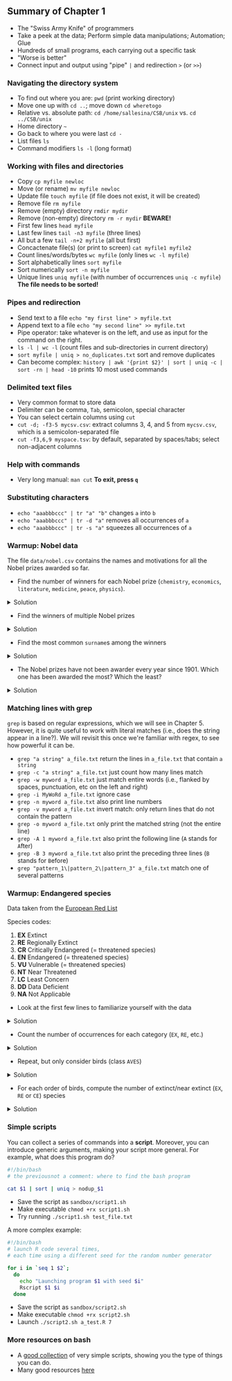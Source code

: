 ## Summary of Chapter 1

- The "Swiss Army Knife" of programmers
- Take a peek at the data; Perform simple data manipulations; Automation; Glue
- Hundreds of small programs, each carrying out a specific task
- "Worse is better"
- Connect input and output using "pipe" `|` and redirection `>` (or `>>`)

### Navigating the directory system

- To find out where you are: `pwd` (print working directory)
- Move one up with `cd ..`; move down `cd wheretogo`
- Relative vs. absolute path: `cd /home/sallesina/CSB/unix` vs. `cd ../CSB/unix`
- Home directory `~`
- Go back to where you were last `cd -`
- List files `ls`
- Command modifiers `ls -l` (long format)

### Working with files and directories

- Copy `cp myfile newloc`
- Move (or rename) `mv myfile newloc`
- Update file `touch myfile` (if file does not exist, it will be created)
- Remove file `rm myfile`
- Remove (empty) directory `rmdir mydir`
- Remove (non-empty) directory `rm -r mydir` **BEWARE!**
- First few lines `head myfile`
- Last few lines `tail -n3 myfile` (three lines)
- All but a few `tail -n+2 myfile` (all but first)
- Concactenate file(s) (or print to screen) `cat myfile1 myfile2`
- Count lines/words/bytes `wc myfile` (only lines `wc -l myfile`)
- Sort alphabetically lines `sort myfile`
- Sort numerically `sort -n myfile`
- Unique lines `uniq myfile` (with number of occurrences `uniq -c myfile`) **The file needs to be sorted!**

### Pipes and redirection

- Send text to a file `echo "my first line" > myfile.txt`
- Append text to a file `echo "my second line" >> myfile.txt`
- Pipe operator: take whatever is on the left, and use as input for the command on the right.
- `ls -l | wc -l` (count files and sub-directories in current directory)
- `sort myfile | uniq > no_duplicates.txt` sort and remove duplicates
- Can become complex: `history | awk '{print $2}' | sort | uniq -c | sort -rn | head -10` prints 10 most used commands

### Delimited text files

- Very common format to store data
- Delimiter can be comma, `Tab`, semicolon, special character
- You can select certain columns using `cut`
- `cut -d; -f3-5 mycsv.csv`: extract columns 3, 4, and 5 from `mycsv.csv`, which is a semicolon-separated file
- `cut -f3,6,9 myspace.tsv`: by default, separated by spaces/tabs; select non-adjacent columns

### Help with commands

- Very long manual: `man cut` **To exit, press `q`**

### Substituting characters

- `echo "aaabbbccc" | tr "a" "b"` changes `a` into `b`
- `echo "aaabbbccc" | tr -d "a"` removes all occurrences of `a`
- `echo "aaabbbccc" | tr -s "a"` squeezes all occurrences of `a`

### Warmup: Nobel data

The file `data/nobel.csv` contains the names and motivations for all the Nobel prizes awarded so far.

- Find the number of winners for each Nobel prize (`chemistry`, `economics`, `literature`, `medicine`, `peace`, `physics`). 

<details>
 <summary>Solution</summary>

```
tail -n+2 nobel.csv | cut -f3 -d, | sort | uniq -c | sort -nr
```

</details>

- Find the winners of multiple Nobel prizes

<details>
 <summary>Solution</summary>
   <p>

```
cut nobel.csv -f5-6 -d, | sort | uniq -c | sort -n -r | head -n10
```

  </p>
</details>


- Find the most common `surname`s among the winners

<details>
 <summary>Solution</summary>

```
cut nobel.csv -f6 -d, | sort | uniq -c | sort -nr | head -n10
```

</details>

- The Nobel prizes have not been awarder every year since 1901. Which one has been awarded the most? Which the least?

<details>
 <summary>Solution</summary>

```
tail -n+2 nobel.csv | cut -d, -f 2-3 | sort | uniq | cut -d, -f2 | sort | uniq -c | sort -nr
```

</details>

### Matching lines with grep

`grep` is based on regular expressions, which we will see in Chapter 5. However, it is quite useful to work with literal matches (i.e., does the string appear in a line?). We will revisit this once we're familiar with regex, to see how powerful it can be.

- `grep "a string" a_file.txt` return the lines in `a_file.txt` that contain `a string`
- `grep -c "a string" a_file.txt` just count how many lines match
- `grep -w myword a_file.txt` just match entire words (i.e., flanked by spaces, punctuation, etc on the left and right)
- `grep -i MyWoRd a_file.txt` ignore case
- `grep -n myword a_file.txt` also print line numbers
- `grep -v myword a_file.txt` invert match: only return lines that do not contain the pattern
- `grep -o myword a_file.txt` only print the matched string (not the entire line)
- `grep -A 1 myword a_file.txt` also print the following line (`A` stands for `A`fter)
- `grep -B 3 myword a_file.txt` also print the preceding three lines (`B` stands for `B`efore)
- `grep "pattern_1\|pattern_2\|pattern_3" a_file.txt` match one of several patterns

### Warmup: Endangered species

Data taken from the [European Red List](https://www.eea.europa.eu/data-and-maps/data/european-red-lists-7)

Species codes:

1. **EX** Extinct
1. **RE** Regionally Extinct
1. **CR** Critically Endangered (= threatened species) 
1. **EN** Endangered (= threatened species)
1. **VU** Vulnerable (= threatened species)
1. **NT** Near Threatened
1. **LC** Least Concern
1. **DD** Data Deficient
1. **NA** Not Applicable

- Look at the first few lines to familiarize yourself with the data

<details>
 <summary>Solution</summary>

```
head European_Red_List.csv
```

</details>

- Count the number of occurrences for each category (`EX`, `RE`, etc.)

<details>
 <summary>Solution</summary>

```
tail -n+2 European_Red_List.csv | cut -d, -f10 | sort | uniq -c
```

</details>

- Repeat, but only consider birds (class `AVES`)

<details>
 <summary>Solution</summary>

```
grep -w AVES European_Red_List.csv | cut -d, -f10 | sort | uniq -c | sort -nr
```

</details>

- For each order of birds, compute the number of extinct/near extinct (`EX`, `RE` or `CE`) species

<details>
 <summary>Solution</summary>

```
grep AVES European_Red_List.csv | grep -w "CR\|EX\|RE" | cut -d, -f5,10 | sort | uniq -c
```

</details>

### Simple scripts

You can collect a series of commands into a **script**. Moreover, you can introduce generic arguments, making your script more general. For example, what does this program do?

```bash
#!/bin/bash
# the previousnot a comment: where to find the bash program

cat $1 | sort | uniq > nodup_$1
```

- Save the script as `sandbox/script1.sh`
- Make executable `chmod +rx script1.sh`
- Try running `./script1.sh test_file.txt`

A more complex example:

```bash
#!/bin/bash
# launch R code several times, 
# each time using a different seed for the random number generator

for i in `seq 1 $2`;
  do
    echo "Launching program $1 with seed $i"
    Rscript $1 $i
  done

```

- Save the script as `sandbox/script2.sh`
- Make executable `chmod +rx script2.sh`
- Launch `./script2.sh a_test.R 7`

### More resources on bash

- A [good collection](https://github.com/ruanyf/simple-bash-scripts) of very simple scripts, showing you the type of things you can do.
- Many good resources [here](https://github.com/awesome-lists/awesome-bash)


